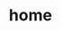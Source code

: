 ---
layout: home

title: home
lang: zh-CN
hero:
  name: yuyue
  text: 快速搭建
  tagline: vue、react项目
  actions:
    - theme: brand
      text: Get Started
      link: zh-CN/template/base/installation
    - theme: alt
      text: View on GitHub
      link: https://github.com/yuyueyanyun/vue-templates
features:
- title: 关于我
  details: 希望和大家称为好朋友。
- title: 算法
  details: 一天一道算法题。
- title: 生活点点滴滴
  details: 记录生活中美好的时刻。
footer: MIT Licensed | Copyright © 2023-present lei
---